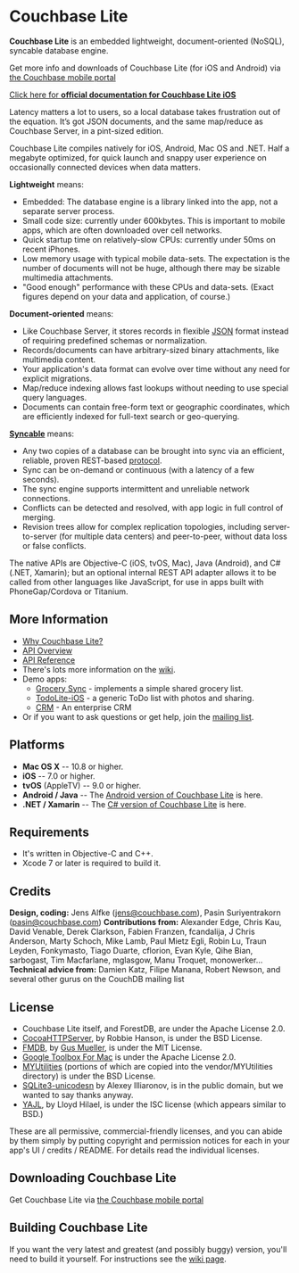# Couchbase Lite 

**Couchbase Lite** is an embedded lightweight, document-oriented (NoSQL), syncable database engine. 

Get more info and downloads of Couchbase Lite (for iOS and Android) via [the Couchbase mobile portal](http://mobile.couchbase.com)

[Click here for **official documentation for Couchbase Lite iOS**](http://developer.couchbase.com/mobile/)

Latency matters a lot to users, so a local database takes frustration out of the equation. It’s got JSON documents, and the same map/reduce as Couchbase Server, in a pint-sized edition.

Couchbase Lite compiles natively for iOS, Android, Mac OS and .NET. Half a megabyte optimized, for quick launch and snappy user experience on occasionally connected devices when data matters.

**Lightweight** means:

* Embedded: The database engine is a library linked into the app, not a separate server process.
* Small code size: currently under 600kbytes. This is important to mobile apps, which are often downloaded over cell networks.
* Quick startup time on relatively-slow CPUs: currently under 50ms on recent iPhones.
* Low memory usage with typical mobile data-sets. The expectation is the number of documents will not be huge, although there may be sizable multimedia attachments.
* "Good enough" performance with these CPUs and data-sets. (Exact figures depend on your data and application, of course.)

**Document-oriented** means:

* Like Couchbase Server, it stores records in flexible [JSON](http://json.org) format instead of requiring predefined schemas or normalization.
* Records/documents can have arbitrary-sized binary attachments, like multimedia content.
* Your application's data format can evolve over time without any need for explicit migrations.
* Map/reduce indexing allows fast lookups without needing to use special query languages.
* Documents can contain free-form text or geographic coordinates, which are efficiently indexed for full-text search or geo-querying.

**[Syncable](http://syncable.org/)** means:

* Any two copies of a database can be brought into sync via an efficient, reliable, proven REST-based [protocol][23].
* Sync can be on-demand or continuous (with a latency of a few seconds).
* The sync engine supports intermittent and unreliable network connections.
* Conflicts can be detected and resolved, with app logic in full control of merging.
* Revision trees allow for complex replication topologies, including server-to-server (for multiple data centers) and peer-to-peer, without data loss or false conflicts.

The native APIs are Objective-C (iOS, tvOS, Mac), Java (Android), and C# (.NET, Xamarin); but an optional internal REST API adapter allows it to be called from other languages like JavaScript, for use in apps built with PhoneGap/Cordova or Titanium.

## More Information

* [Why Couchbase Lite?](https://github.com/couchbase/couchbase-lite-ios/wiki/Why-Couchbase-Lite%3F)
* [API Overview](http://developer.couchbase.com/documentation/mobile/1.1.0/get-started/couchbase-lite-overview/index.html)
* [API Reference](http://couchbase.github.com/couchbase-lite-ios/docs/html/annotated.html)
* There's lots more information on the [wiki][2].
* Demo apps:
    * [Grocery Sync][18] - implements a simple shared grocery list.
    * [TodoLite-iOS](https://github.com/couchbaselabs/TodoLite-iOS) - a generic ToDo list with photos and sharing. 
    * [CRM](https://github.com/couchbaselabs/Couchbase-Lite-Demo-CRM) - An enterprise CRM
* Or if you want to ask questions or get help, join the [mailing list][17].

## Platforms ##

 * **Mac OS X** -- 10.8 or higher.
 * **iOS** -- 7.0 or higher.
 * **tvOS** (AppleTV) -- 9.0 or higher.
 * **Android / Java** -- The [Android version of Couchbase Lite][11] is here.
 * **.NET / Xamarin** -- The [C# version of Couchbase Lite][24] is here.

## Requirements ##

 * It's written in Objective-C and C++.
 * Xcode 7 or later is required to build it.

## Credits ##

**Design, coding:** Jens Alfke (jens@couchbase.com), Pasin Suriyentrakorn (pasin@couchbase.com)
**Contributions from:** Alexander Edge, Chris Kau, David Venable, Derek Clarkson, Fabien Franzen, fcandalija, J Chris Anderson, Marty Schoch, Mike Lamb, Paul Mietz Egli, Robin Lu, Traun Leyden, Fonkymasto, Tiago Duarte, cflorion, Evan Kyle, Qihe Bian, sarbogast, Tim Macfarlane, mglasgow, Manu Troquet, monowerker... 
**Technical advice from:** Damien Katz, Filipe Manana, Robert Newson, and several other gurus on the CouchDB mailing list
 
## License ##

 * Couchbase Lite itself, and ForestDB, are under the Apache License 2.0.
 * [CocoaHTTPServer][9], by Robbie Hanson, is under the BSD License.
 * [FMDB][5], by [Gus Mueller][8], is under the MIT License.
 * [Google Toolbox For Mac][10] is under the Apache License 2.0.
 * [MYUtilities][6] (portions of which are copied into the vendor/MYUtilities directory) is under the BSD License.
 * [SQLite3-unicodesn](https://github.com/illarionov/sqlite3-unicodesn) by Alexey Illiaronov, is in the public domain, but we wanted to say thanks anyway.
 * [YAJL](https://github.com/lloyd/yajl), by Lloyd Hilael, is under the ISC license (which appears similar to BSD.)

These are all permissive, commercial-friendly licenses, and you can abide by them simply by putting copyright and permission notices for each in your app's UI / credits / README. For details read the individual licenses.

## Downloading Couchbase Lite ##

Get Couchbase Lite via [the Couchbase mobile portal](http://mobile.couchbase.com)

## Building Couchbase Lite ##

If you want the very latest and greatest (and possibly buggy) version, you'll need to build it yourself. For instructions see the [wiki page][7].

[1]: http://couchdb.apache.org
[2]: https://github.com/couchbase/couchbase-lite-ios/wiki
[3]: http://couchbase.com
[5]: https://github.com/couchbaselabs/fmdb
[6]: https://bitbucket.org/snej/myutilities/overview
[7]: https://github.com/couchbase/couchbase-lite-ios/wiki/Building-Couchbase-Lite
[8]: https://github.com/ccgus/
[9]: https://github.com/robbiehanson/CocoaHTTPServer
[10]: http://code.google.com/p/google-toolbox-for-mac/
[11]: https://github.com/couchbase/couchbase-lite-android
[12]: http://www.gnustep.org/
[13]: http://wiki.gnustep.org/index.php/Platform_compatibility
[14]: https://github.com/couchbase/couchbase-lite-ios/blob/master/GNUstep/BUILDING.txt
[15]: https://github.com/couchbase/couchbase-lite-ios/blob/master/GNUstep/SETUP.txt
[17]: https://groups.google.com/forum/?fromgroups#!forum/mobile-couchbase
[18]: https://github.com/couchbaselabs/iOS-Couchbase-Demo
[19]: http://files.couchbase.com/developer-previews/mobile/ios/CouchbaseLite/
[21]: https://github.com/couchbaselabs/TouchDB-iOS
[22]: https://github.com/couchbase/couchbase-lite-ios/wiki/Why-Couchbase-Lite%3F#history
[23]: https://github.com/couchbase/couchbase-lite-ios/wiki/Replication-Algorithm
[24]: https://github.com/couchbase/couchbase-lite-net
